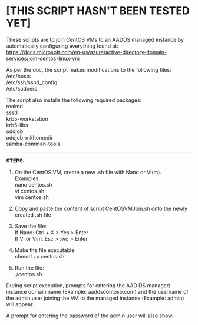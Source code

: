 # [THIS SCRIPT HASN'T BEEN TESTED YET]

These scripts are to join CentOS VMs to an AADDS managed instance by automatically configuring everything found at:
https://docs.microsoft.com/en-us/azure/active-directory-domain-services/join-centos-linux-vm

As per the doc, the script makes modifications to the following files:\
/etc/hosts\
/etc/ssh/sshd_config\
/etc/sudoers

The script also installs the following required packages:\
realmd\
sssd\
krb5-workstation\
krb5-libs\
oddjob\
oddjob-mkhomedir\
samba-common-tools

---

**STEPS:**
1. On the CentOS VM, create a new .sh file with Nano or Vi(m).\
Examples:\
nano centos.sh\
vi centos.sh\
vim centos.sh

2. Copy and paste the content of script CentOSVMJoin.sh onto the newly created .sh file

3. Save the file:\
If Nano: Ctrl + X > Yes > Enter\
If Vi or Vim: Esc > :wq > Enter

3. Make the file executable:\
chmod +x centos.sh

4. Run the file:\
./centos.sh

During script execution, prompts for entering the AAD DS managed instance domain name (Example: aaddscontoso.com) and the username of the admin user joining the VM to the managed instance (Example: admin) will appear.

A prompt for entering the password of the admin user will also show.
